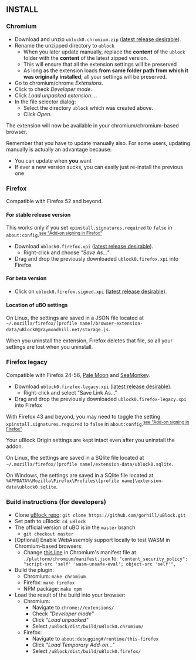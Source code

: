 ## INSTALL

### Chromium

- Download and unzip `ublock0.chromium.zip` ([latest release desirable](https://github.com/gorhill/uBlock/releases)).
- Rename the unzipped directory to `ublock`
    - When you later update manually, replace the **content** of the `ublock` folder with the **content** of the latest zipped version.
    - This will ensure that all the extension settings will be preserved
    - As long as the extension loads **from same folder path from which it was originally installed**, all your settings will be preserved.
- Go to chromium/chrome *Extensions*.
- Click to check *Developer mode*.
- Click *Load unpacked extension...*.
- In the file selector dialog:
    - Select the directory `ublock` which was created above.
    - Click *Open*.

The extension will now be available in your chromium/chromium-based browser.

Remember that you have to update manually also. For some users, updating manually is actually an advantage because:
- You can update when **you** want
- If ever a new version sucks, you can easily just re-install the previous one

### Firefox

Compatible with Firefox 52 and beyond. 

#### For stable release version

This works only if you set `xpinstall.signatures.required` to `false` in `about:config`.<sup>[see "Add-on signing in Firefox"](https://support.mozilla.org/en-US/kb/add-on-signing-in-firefox)</sup>

- Download `ublock0.firefox.xpi` ([latest release desirable](https://github.com/gorhill/uBlock/releases)).
    - Right-click and choose _"Save As..."_.
- Drag and drop the previously downloaded `ublock0.firefox.xpi` into Firefox

#### For beta version

- Click on `ublock0.firefox.signed.xpi` ([latest release desirable](https://github.com/gorhill/uBlock/releases)).

#### Location of uBO settings

On Linux, the settings are saved in a JSON file located at `~/.mozilla/firefox/[profile name]/browser-extension-data/uBlock0@raymondhill.net/storage.js`.

When you uninstall the extension, Firefox deletes that file, so all your settings are lost when you uninstall.

### Firefox legacy

Compatible with Firefox 24-56, [Pale Moon](https://www.palemoon.org/) and [SeaMonkey](http://www.seamonkey-project.org/).

- Download `ublock0.firefox-legacy.xpi` ([latest release desirable](https://github.com/gorhill/uBlock-for-firefox-legacy/releases)).
    - Right-click and select "Save Link As..."
- Drag and drop the previously downloaded `ublock0.firefox-legacy.xpi` into Firefox

With Firefox 43 and beyond, you may need to toggle the setting `xpinstall.signatures.required` to `false` in `about:config`.<sup>[see "Add-on signing in Firefox"](https://support.mozilla.org/en-US/kb/add-on-signing-in-firefox)</sup>

Your uBlock Origin settings are kept intact even after you uninstall the addon.

On Linux, the settings are saved in a SQlite file located at `~/.mozilla/firefox/[profile name]/extension-data/ublock0.sqlite`.

On Windows, the settings are saved in a SQlite file located at `%APPDATA%\Mozilla\Firefox\Profiles\[profile name]\extension-data\ublock0.sqlite`.

### Build instructions (for developers)

- Clone [uBlock repo](https://github.com/gorhill/uBlock): `git clone https://github.com/gorhill/uBlock.git`
- Set path to uBlock: `cd uBlock`
- The official version of uBO is in the `master` branch
    - `git checkout master`
- [Optional] Enable WebAssembly support locally to test WASM in Chromium-based browsers:
    - Change [this line](https://github.com/gorhill/uBlock/blob/b73a0bef591bb64db81ae2ed5324a775f90a4448/platform/chromium/manifest.json#L79) in Chromium's manifest file at `./platform/chromium/manifest.json` to:
      `"content_security_policy": "script-src 'self' 'wasm-unsafe-eval'; object-src 'self'",`
- Build the plugin:
    - Chromium: `make chromium`
    - Firefox: `make firefox`
    - NPM package: `make npm`
- Load the result of the build into your browser:
    - Chromium:
        - Navigate to `chrome://extensions/`
        - Check _"Developer mode"_
        - Click _"Load unpacked"_
        - Select `/uBlock/dist/build/uBlock0.chromium/`
    - Firefox:
        - Navigate to `about:debugging#/runtime/this-firefox`
        - Click _"Load Temporary Add-on..."_ 
        - Select `/uBlock/dist/build/uBlock0.firefox/`
   
